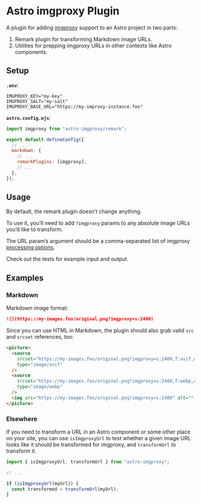 # Astro imgproxy Plugin

A plugin for adding [imgproxy](https://github.com/imgproxy/imgproxy) support to an Astro project in two parts:

1. Remark plugin for transforming Markdown image URLs.
2. Utilities for prepping imgproxy URLs in other contexts like Astro components.

## Setup

**`.env`**:

```shell
IMGPROXY_KEY="my-key"
IMGPROXY_SALT="my-salt"
IMGPROXY_BASE_URL="https://my-improxy-instance.foo"
```

**`astro.config.mjs`**:

```js
import imgproxy from "astro-imgproxy/remark";

export default defineConfig({
  // ...
  markdown: {
    // ...
    remarkPlugins: [imgproxy],
    // ...
  },
});
```

## Usage

By default, the remark plugin doesn’t change anything.

To use it, you’ll need to add `?imgproxy` params to any absolute image URLs you’d like to transform.

The URL param’s argument should be a comma-separated list of imgproxy [processing options](https://docs.imgproxy.net/generating_the_url?id=processing-options).

Check out the tests for example input and output.

## Examples

### Markdown

Markdown image format:

```md
![](https://my-images.foo/original.png?imgproxy=s:2400)
```

Since you can use HTML in Markdown, the plugin should also grab valid `src` and `srcset` references, too:

```html
<picture>
  <source
    srcset="https://my-images.foo/original.png?imgproxy=s:2400,f:avif,q:95"
    type="image/avif"
  />
  <source
    srcset="https://my-images.foo/original.png?imgproxy=s:2400,f:webp,q:95"
    type="image/webp"
  />
  <img src="https://my-images.foo/original.png?imgproxy=s:2400" alt="" />
</picture>
```

### Elsewhere

If you need to transform a URL in an Astro component or some other place on your site, you can use `isImgproxyUrl` to test whether a given image URL looks like it should be transformed for imgproxy, and `transformUrl` to transform it.

```js
import { isImgproxyUrl, transformUrl } from "astro-imgproxy";

// ...

if (isImgproxyUrl(myUrl)) {
  const transformed = transformUrl(myUrl);
}
```
